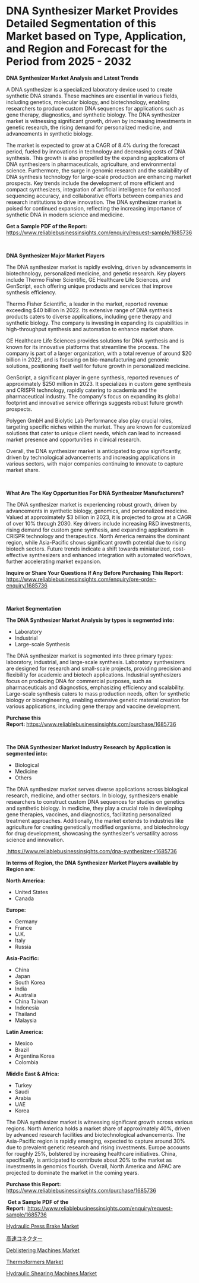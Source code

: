 <p><h1>DNA Synthesizer Market Provides Detailed Segmentation of this Market based on Type, Application, and Region and Forecast for the Period from 2025 - 2032</h1></p><p><strong>DNA Synthesizer Market Analysis and Latest Trends</strong></p>
<p><p>A DNA synthesizer is a specialized laboratory device used to create synthetic DNA strands. These machines are essential in various fields, including genetics, molecular biology, and biotechnology, enabling researchers to produce custom DNA sequences for applications such as gene therapy, diagnostics, and synthetic biology. The DNA synthesizer market is witnessing significant growth, driven by increasing investments in genetic research, the rising demand for personalized medicine, and advancements in synthetic biology.</p><p>The market is expected to grow at a CAGR of 8.4% during the forecast period, fueled by innovations in technology and decreasing costs of DNA synthesis. This growth is also propelled by the expanding applications of DNA synthesizers in pharmaceuticals, agriculture, and environmental science. Furthermore, the surge in genomic research and the scalability of DNA synthesis technology for large-scale production are enhancing market prospects. Key trends include the development of more efficient and compact synthesizers, integration of artificial intelligence for enhanced sequencing accuracy, and collaborative efforts between companies and research institutions to drive innovation. The DNA synthesizer market is poised for continued expansion, reflecting the increasing importance of synthetic DNA in modern science and medicine.</p></p>
<p><strong>Get a Sample PDF of the Report:&nbsp;</strong> <a href="https://www.reliablebusinessinsights.com/enquiry/request-sample/1685736?utm_campaign=101&utm_medium=2&utm_source=Github&utm_content=ia&utm_term=22022025&utm_id=dna-synthesizer">https://www.reliablebusinessinsights.com/enquiry/request-sample/1685736</a></p>
<p>&nbsp;</p>
<p><strong>DNA Synthesizer Major Market Players</strong></p>
<p><p>The DNA synthesizer market is rapidly evolving, driven by advancements in biotechnology, personalized medicine, and genetic research. Key players include Thermo Fisher Scientific, GE Healthcare Life Sciences, and GenScript, each offering unique products and services that improve synthesis efficiency.</p><p>Thermo Fisher Scientific, a leader in the market, reported revenue exceeding $40 billion in 2022. Its extensive range of DNA synthesis products caters to diverse applications, including gene therapy and synthetic biology. The company is investing in expanding its capabilities in high-throughput synthesis and automation to enhance market share.</p><p>GE Healthcare Life Sciences provides solutions for DNA synthesis and is known for its innovative platforms that streamline the process. The company is part of a larger organization, with a total revenue of around $20 billion in 2022, and is focusing on bio-manufacturing and genomic solutions, positioning itself well for future growth in personalized medicine.</p><p>GenScript, a significant player in gene synthesis, reported revenues of approximately $250 million in 2023. It specializes in custom gene synthesis and CRISPR technology, rapidly catering to academia and the pharmaceutical industry. The company's focus on expanding its global footprint and innovative service offerings suggests robust future growth prospects.</p><p>Polygen GmbH and Biolytic Lab Performance also play crucial roles, targeting specific niches within the market. They are known for customized solutions that cater to unique client needs, which can lead to increased market presence and opportunities in clinical research.</p><p>Overall, the DNA synthesizer market is anticipated to grow significantly, driven by technological advancements and increasing applications in various sectors, with major companies continuing to innovate to capture market share.</p></p>
<p>&nbsp;</p>
<p><strong>What Are The Key Opportunities For DNA Synthesizer Manufacturers?</strong></p>
<p><p>The DNA synthesizer market is experiencing robust growth, driven by advancements in synthetic biology, genomics, and personalized medicine. Valued at approximately $3 billion in 2023, it is projected to grow at a CAGR of over 10% through 2030. Key drivers include increasing R&D investments, rising demand for custom gene synthesis, and expanding applications in CRISPR technology and therapeutics. North America remains the dominant region, while Asia-Pacific shows significant growth potential due to rising biotech sectors. Future trends indicate a shift towards miniaturized, cost-effective synthesizers and enhanced integration with automated workflows, further accelerating market expansion.</p></p>
<p><strong>Inquire or Share Your Questions If Any Before Purchasing This Report:</strong> <a href="https://www.reliablebusinessinsights.com/enquiry/pre-order-enquiry/1685736?utm_campaign=101&utm_medium=2&utm_source=Github&utm_content=ia&utm_term=22022025&utm_id=dna-synthesizer">https://www.reliablebusinessinsights.com/enquiry/pre-order-enquiry/1685736</a></p>
<p>&nbsp;</p>
<p><strong>Market Segmentation</strong></p>
<p><strong>The DNA Synthesizer Market Analysis by types is segmented into:</strong></p>
<p><ul><li>Laboratory</li><li>Industrial</li><li>Large-scale Synthesis</li></ul></p>
<p><p>The DNA synthesizer market is segmented into three primary types: laboratory, industrial, and large-scale synthesis. Laboratory synthesizers are designed for research and small-scale projects, providing precision and flexibility for academic and biotech applications. Industrial synthesizers focus on producing DNA for commercial purposes, such as pharmaceuticals and diagnostics, emphasizing efficiency and scalability. Large-scale synthesis caters to mass production needs, often for synthetic biology or bioengineering, enabling extensive genetic material creation for various applications, including gene therapy and vaccine development.</p></p>
<p><strong>Purchase this Report:&nbsp;</strong><a href="https://www.reliablebusinessinsights.com/purchase/1685736?utm_campaign=101&utm_medium=2&utm_source=Github&utm_content=ia&utm_term=22022025&utm_id=dna-synthesizer">https://www.reliablebusinessinsights.com/purchase/1685736</a></p>
<p>&nbsp;</p>
<p><strong>The DNA Synthesizer Market Industry Research by Application is segmented into:</strong></p>
<p><ul><li>Biological</li><li>Medicine</li><li>Others</li></ul></p>
<p><p>The DNA synthesizer market serves diverse applications across biological research, medicine, and other sectors. In biology, synthesizers enable researchers to construct custom DNA sequences for studies on genetics and synthetic biology. In medicine, they play a crucial role in developing gene therapies, vaccines, and diagnostics, facilitating personalized treatment approaches. Additionally, the market extends to industries like agriculture for creating genetically modified organisms, and biotechnology for drug development, showcasing the synthesizer's versatility across science and innovation.</p></p>
<p><a href="https://www.reliablebusinessinsights.com/dna-synthesizer-r1685736?utm_campaign=101&utm_medium=2&utm_source=Github&utm_content=ia&utm_term=22022025&utm_id=dna-synthesizer">&nbsp;https://www.reliablebusinessinsights.com/dna-synthesizer-r1685736</a></p>
<p><strong>In terms of Region, the DNA Synthesizer Market Players available by Region are:</strong></p>
<p>
    <p> <strong> North America: </strong>
        <ul>
            <li>United States</li>
            <li>Canada</li>
        </ul>
        </p> 
    <p> <strong> Europe: </strong>
        <ul>
            <li>Germany</li>
            <li>France</li>
            <li>U.K.</li>
            <li>Italy</li>
            <li>Russia</li>
        </ul>
        </p> 
    <p> <strong> Asia-Pacific: </strong>
        <ul>
            <li>China</li>
            <li>Japan</li>
            <li>South Korea</li>
            <li>India</li>
            <li>Australia</li>
            <li>China Taiwan</li>
            <li>Indonesia</li>
            <li>Thailand</li>
            <li>Malaysia</li>
        </ul>
        </p> 
    <p> <strong> Latin America: </strong>
        <ul>
            <li>Mexico</li>
            <li>Brazil</li>
            <li>Argentina Korea</li>
            <li>Colombia</li>
        </ul>
        </p> 
    <p> <strong> Middle East & Africa: </strong>
        <ul>
            <li>Turkey</li>
            <li>Saudi</li>
            <li>Arabia</li>
            <li>UAE</li>
            <li>Korea</li>
        </ul>
    </p>
    </p>
<p><p>The DNA synthesizer market is witnessing significant growth across various regions. North America holds a market share of approximately 40%, driven by advanced research facilities and biotechnological advancements. The Asia-Pacific region is rapidly emerging, expected to capture around 30% due to prevalent genetic research and rising investments. Europe accounts for roughly 25%, bolstered by increasing healthcare initiatives. China, specifically, is anticipated to contribute about 20% to the market as investments in genomics flourish. Overall, North America and APAC are projected to dominate the market in the coming years.</p></p>
<p><strong>Purchase this Report: </strong><a href="https://www.reliablebusinessinsights.com/purchase/1685736?utm_campaign=101&utm_medium=2&utm_source=Github&utm_content=ia&utm_term=22022025&utm_id=dna-synthesizer">https://www.reliablebusinessinsights.com/purchase/1685736</a></p>
<p>&nbsp;<strong>Get a Sample PDF of the Report:&nbsp;&nbsp;</strong><a href="https://www.reliablebusinessinsights.com/enquiry/request-sample/1685736?utm_campaign=101&utm_medium=2&utm_source=Github&utm_content=ia&utm_term=22022025&utm_id=dna-synthesizer">https://www.reliablebusinessinsights.com/enquiry/request-sample/1685736</a></p>
<p><strong></strong></p>
<p><p><a href="https://github.com/naulasulakr0/Market-Research-Report-List-1/blob/main/hydraulic-press-brake-market.md?utm_campaign=101&utm_medium=2&utm_source=Github&utm_content=ia&utm_term=22022025&utm_id=dna-synthesizer">Hydraulic Press Brake Market</a></p><p><a href="https://github.com/lababdou/Market-Research-Report-List-6/blob/main/648812639229.md?utm_campaign=101&utm_medium=2&utm_source=Github&utm_content=ia&utm_term=22022025&utm_id=dna-synthesizer">高速コネクター</a></p><p><a href="https://github.com/giardafshaxb/Market-Research-Report-List-1/blob/main/deblistering-machines-market.md?utm_campaign=101&utm_medium=2&utm_source=Github&utm_content=ia&utm_term=22022025&utm_id=dna-synthesizer">Deblistering Machines Market</a></p><p><a href="https://github.com/perianeaced3/Market-Research-Report-List-1/blob/main/thermoformers-market.md?utm_campaign=101&utm_medium=2&utm_source=Github&utm_content=ia&utm_term=22022025&utm_id=dna-synthesizer">Thermoformers Market</a></p><p><a href="https://github.com/haimamuirev8/Market-Research-Report-List-1/blob/main/hydraulic-shearing-machines-market.md?utm_campaign=101&utm_medium=2&utm_source=Github&utm_content=ia&utm_term=22022025&utm_id=dna-synthesizer">Hydraulic Shearing Machines Market</a></p></p>